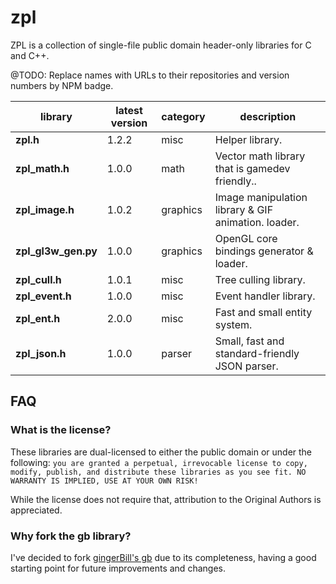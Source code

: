 # zpl

ZPL is a collection of single-file public domain header-only libraries for C and C++.

@TODO: Replace names with URLs to their repositories and version numbers by NPM badge.

library             | latest version | category | description
--------------------|----------------|----------|-------------
**zpl.h**           | 1.2.2          | misc     | Helper library.
**zpl_math.h**      | 1.0.0          | math     | Vector math library that is gamedev friendly..
**zpl_image.h**     | 1.0.2          | graphics | Image manipulation library &amp; GIF animation. loader.
**zpl_gl3w_gen.py** | 1.0.0          | graphics | OpenGL core bindings generator &amp; loader.
**zpl_cull.h**      | 1.0.1          | misc     | Tree culling library.
**zpl_event.h**     | 1.0.0          | misc     | Event handler library.
**zpl_ent.h**       | 2.0.0          | misc     | Fast and small entity system.
**zpl_json.h**      | 1.0.0          | parser   | Small, fast and standard-friendly JSON parser.

## FAQ

### What is the license?

These libraries are dual-licensed to either the public domain or under the following: `you are granted a perpetual, irrevocable license to copy, modify,
    publish, and distribute these libraries as you see fit. NO WARRANTY IS IMPLIED, USE AT YOUR OWN RISK!`

While the license does not require that, attribution to the Original Authors is appreciated.

### Why fork the **gb** library?

I've decided to fork [gingerBill's gb](https://github.com/gingerBill/gb) due to its completeness, having a good starting point for future improvements and changes.

